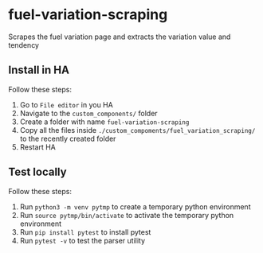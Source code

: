 # fuel-variation-scraping
Scrapes the fuel variation page and extracts the variation value and tendency

## Install in HA

Follow these steps:

1. Go to `File editor` in you HA
2. Navigate to the `custom_components/` folder
3. Create a folder with name `fuel-variation-scraping`
4. Copy all the files inside `./custom_compoments/fuel_variation_scraping/` to the recently created folder
5. Restart HA

## Test locally

Follow these steps:

1. Run `python3 -m venv pytmp` to create a temporary python environment
2. Run `source pytmp/bin/activate` to activate the temporary python environment
3. Run `pip install pytest` to install pytest
4. Run `pytest -v` to test the parser utility 
